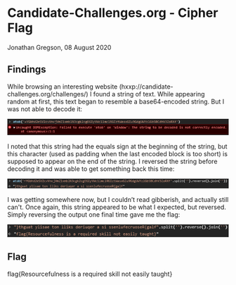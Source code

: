 # Candidate-Challenges.org - Cipher Flag
Jonathan Gregson, 08 August 2020

## Findings
While browsing an interesting website (hxxp://candidate-challenges.org/challenges/) I found a string of text. While appearing random at first, this text began to resemble a base64-encoded string. But I was not able to decode it:

![text: =YGbhd2eSV2cvVncjVmZ1xmblN3cgk2cgEGIyVWc1lmclRGIztWasxGIu9GdgUWYzlGb5BCdhV3ZoRXf](images/YGbhd2eSV2cvVncjVmZ1xmblN3cgk2cgEGIyVWc1lmclRGIztWasxGIu9GdgUWYzlGb5BCdhV3ZoRXf.png)

I noted that this string had the equals sign at the beginning of the string, but this character (used as padding when the last encoded block is too short) is supposed to appear on the end of the string. I reversed the string before decoding it and was able to get something back this time:

![text: }thguat ylisae ton lliks deriuqer a si ssenlufecruoseR{galf](images/thguat-ylisae-ton-lliks-deriuqer-a-si-ssenlufecruoseR-galf.png)

I was getting somewhere now, but I couldn’t read gibberish, and actually still can't. Once again, this string appeared to be what I expected, but reversed. Simply reversing the output one final time gave me the flag:

![text: flag{Resourcefulness is a required skill not easily taught}](images/flag-Resourcefulness-is-a-required-skill-not-easily-taught.png)

## Flag
flag{Resourcefulness is a required skill not easily taught}
